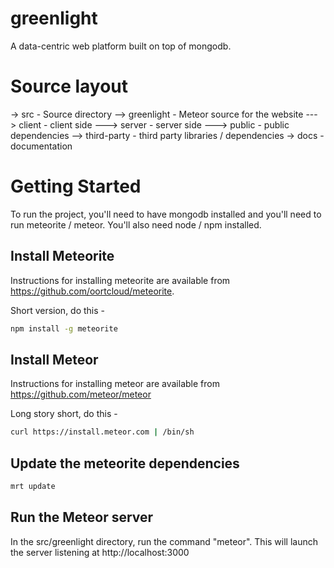 greenlight
==========

A data-centric web platform built on top of mongodb.

# Source layout

-> src - Source directory
--> greenlight - Meteor source for the website
---> client - client side
---> server - server side
---> public - public dependencies
--> third-party - third party libraries / dependencies
-> docs - documentation

# Getting Started

To run the project, you'll need to have mongodb installed and you'll need to run meteorite / meteor.  You'll also need node / npm installed.

## Install Meteorite

Instructions for installing meteorite are available from https://github.com/oortcloud/meteorite.

Short version, do this -

``` sh
npm install -g meteorite
```

## Install Meteor

Instructions for installing meteor are available from https://github.com/meteor/meteor

Long story short, do this -

``` sh
curl https://install.meteor.com | /bin/sh
```

## Update the meteorite dependencies

``` sh
mrt update
```

## Run the Meteor server

In the src/greenlight directory, run the command "meteor".  This will launch the server listening at http://localhost:3000